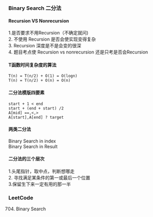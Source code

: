 ### Binary Search 二分法

#### Recursion VS Nonrecursion <br>
1.是否要求不用Recursion（不确定就问)<br>
2. 不使用 Recursion 是否会使实现变得复杂<br>
3. Recursion 深度是不是会变的很深 <br>
4. 题目考点使 Recursion vs nonrecursion 还是只考是否会Recursion<br>

#### T函数时间复杂度的算法

```
T(n) = T(n/2) + O(1) = O(logn)
T(n) = T(n/2) + O(n) = O(n)
```

#### 二分法模版四要素
```
start + 1 < end
start + (end + start) /2
A[mid] ==,<,>
A[start],A[end] ? target
```

#### 两类二分法
Binary Search in index<br>
Binary Search in Result<br>

#### 二分法的三个层次
1.头尾指针，取中点，判断想哪走<br>
2. 寻找满足某条件的第一或最后一个位置<br>
3.保留生下来一定有用的那一半<br>

### LeetCode
704. Binary Search<br>
